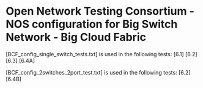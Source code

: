 # Open Network Testing Consortium - NOS configuration for Big Switch Network - Big Cloud Fabric

[BCF_config_single_switch_tests.txt] is used in the following tests:
[6.1]
[6.2]
[6.3]
[6.4A]

[BCF_config_2switches_2port_test.txt] is used in the following tests:
[6.2]
[6.4B]



